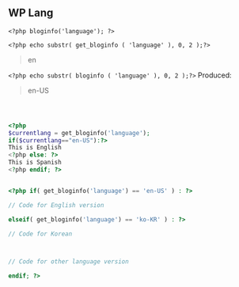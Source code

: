 ## WP Lang

<!--![](../../img/)-->

``<?php bloginfo('language'); ?>``

``<?php echo substr( get_bloginfo ( 'language' ), 0, 2 );?>``


> en

``<?php echo substr( bloginfo ( 'language' ), 0, 2 );?>``
Produced:
> en-US

```php



<?php
$currentlang = get_bloginfo('language');
if($currentlang=="en-US"):?>
This is English
<?php else: ?>
This is Spanish
<?php endif; ?>


<?php if( get_bloginfo('language') == 'en-US' ) : ?>

// Code for English version

elseif( get_bloginfo('language') == 'ko-KR' ) : ?>

// Code for Korean



// Code for other language version

endif; ?>


```

